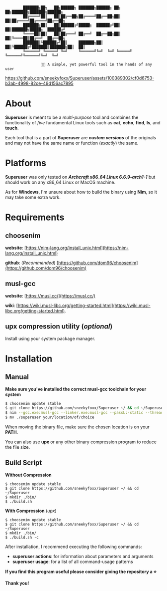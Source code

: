             ███████╗██╗   ██╗██████╗ ███████╗██████╗ ██╗   ██╗███████╗███████╗██████╗ 
            ██╔════╝██║   ██║██╔══██╗██╔════╝██╔══██╗██║   ██║██╔════╝██╔════╝██╔══██╗
            ███████╗██║   ██║██████╔╝█████╗  ██████╔╝██║   ██║███████╗█████╗  ██████╔╝
            ╚════██║██║   ██║██╔═══╝ ██╔══╝  ██╔══██╗██║   ██║╚════██║██╔══╝  ██╔══██╗
            ███████║╚██████╔╝██║     ███████╗██║  ██║╚██████╔╝███████║███████╗██║  ██║
            ╚══════╝ ╚═════╝ ╚═╝     ╚══════╝╚═╝  ╚═╝ ╚═════╝ ╚══════╝╚══════╝╚═╝  ╚═╝
    
                    🔋🔧 A simple, yet powerful tool in the hands of any user


https://github.com/sneekyfoxx/Superuser/assets/100389302/cf0d6753-b3ab-4998-82ce-49d156ac7895

# About

**Superuser** is meant to be a *multi-purpose* tool and combines the functionality of *five* fundamental Linux tools such as **cat**, **echo**, **find**, **ls**, and **touch**.

Each tool that is a part of **Superuser** are ***custom versions*** of the originals and may not have the same name or function (*exactly*) the same.

# Platforms

**Superuser** was only tested on ***Archcraft x86_64 Linux 6.6.9-arch1-1*** but should work on any x86_64 Linux or MacOS machine.

As for **Windows**, I'm unsure about how to build the binary using **Nim**, so it may take some extra work.

# Requirements

## choosenim

**website**: [https://nim-lang.org/install_unix.html](https://nim-lang.org/install_unix.html)

**github**: (*Recommended*) [https://github.com/dom96/choosenim](https://github.com/dom96/choosenim)

## musl-gcc

**website**: [https://musl.cc/](https://musl.cc/)

**wiki**: [https://wiki.musl-libc.org/getting-started.html](https://wiki.musl-libc.org/getting-started.html).

## upx compression utility (*optional*)

Install using your system package manager.

# Installation

## Manual

**Make sure you've installed the correct musl-gcc toolchain for your system**

```bash
$ choosenim update stable
$ git clone https://github.com/sneekyfoxx/Superuser ~/ && cd ~/Superuser/
$ nim --gcc.exe:musl-gcc --linker.exe:musl-gcc --passL:-static --threads:on --opt:speed -d:Release --out:superuser compile ./src/Main.nim
$ mv ./superuser your/location/of/choice
```

When moving the binary file, make sure the chosen location is on your **PATH**.

You can also use **upx** or any other binary compression program to reduce the file size.

## Build Script

**Without Compression**

```
$ choosenim update stable
$ git clone https://github.com/sneekyfoxx/Superuser ~/ && cd ~/Superuser
$ mkdir ./bin/
$ ./build.sh
```

**With Compression** (*upx*)

```
$ choosenim update stable
$ git clone https://github.com/sneekyfoxx/Superuser ~/ && cd ~/Superuser
$ mkdir ./bin/
$ ./build.sh -c
```

After installation, I recommend executing the following commands:

- **superuser actions**: for information about parameters and arguments
- **superuser usage**:   for a list of all command-usage patterns

**If you find this program useful please consider giving the repository a ⭐**

**Thank you!**
